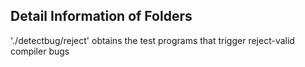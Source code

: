 ## Detail Information of Folders
'./detectbug/reject' obtains the test programs that trigger reject-valid compiler bugs